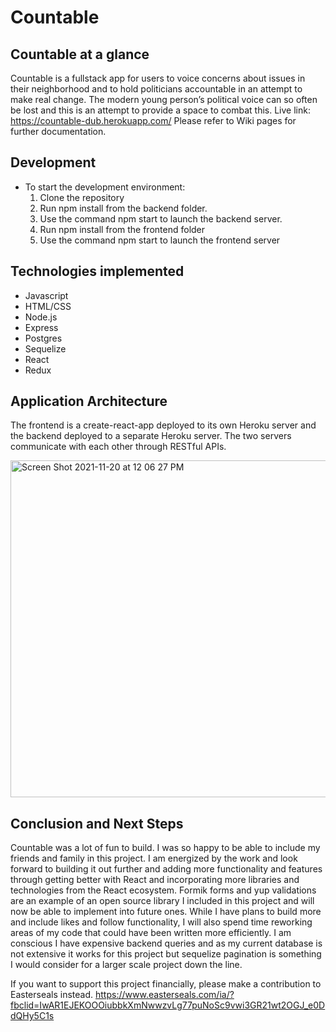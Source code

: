 # Countable
## Countable at a glance
Countable is a fullstack app for users to voice concerns about issues in their neighborhood and to hold politicians accountable in an attempt to make real change. The modern young person’s political voice can so often be lost and this is an attempt to provide a space to combat this. 
Live link: https://countable-dub.herokuapp.com/ Please refer to Wiki pages for further documentation.

## Development
* To start the development environment:
  1. Clone the repository
  2. Run npm install from the backend folder.
  3. Use the command npm start to launch the backend server.
  4. Run npm install from the frontend folder
  5. Use the command npm start to launch the frontend server

## Technologies implemented
* Javascript
* HTML/CSS
* Node.js
* Express
* Postgres
* Sequelize
* React
* Redux

## Application Architecture 
The frontend is a create-react-app deployed to its own Heroku server and the backend deployed to a separate Heroku server. The two servers communicate with each other through RESTful APIs.

<img width="539" alt="Screen Shot 2021-11-20 at 12 06 27 PM" src="https://user-images.githubusercontent.com/78274179/142735038-65dd18d4-f3f7-4c82-a0dc-bfd349e5e734.png">


## Conclusion and Next Steps
Countable was a lot of fun to build. I was so happy to be able to include my friends and family in this project. I am energized by the work and look forward to building it out further and adding more functionality and features through getting better with React and incorporating more libraries and technologies from the React ecosystem. Formik forms and yup validations are an example of an open source library I included in this project and will now be able to implement into future ones. While I have plans to build more and include likes and follow functionality, I will also spend time reworking areas of my code that could have been written more efficiently. I am conscious I have expensive backend queries and as my current database is not extensive it works for this project but sequelize pagination is something I would consider for a larger scale project down the line. 


If you want to support this project financially, please make a contribution to Easterseals instead.
https://www.easterseals.com/ia/?fbclid=IwAR1EJEKOOOiubbkXmNwwzvLg77puNoSc9vwi3GR21wt2OGJ_e0DdQHy5C1s
